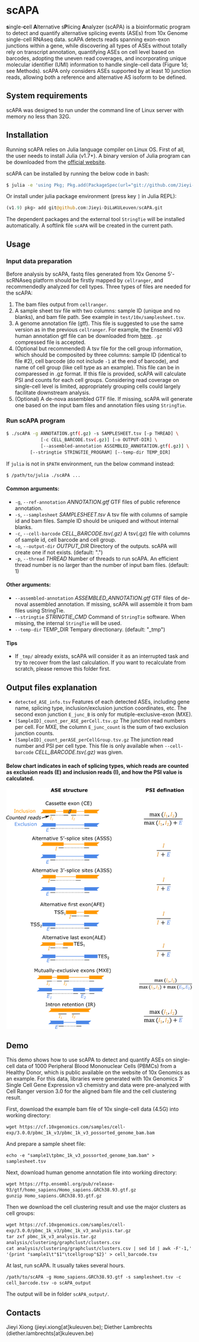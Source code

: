 # scAPA
**s**ingle-**c**ell **A**lternative s**P**licing **A**nalyzer (scAPA) is a bioinformatic program to detect and quantify alternative splicing events (ASEs) from 10x Genome single-cell RNAseq data. scAPA detects reads spanning exon-exon junctions within a gene, while discovering all types of ASEs without totally rely on transcript annotation, quantifying ASEs on cell level based on barcodes,  adopting the uneven read coverages, and incorporating unique molecular identifier (UMI) information to handle single-cell data (Figure 1d; see Methods). scAPA only considers ASEs supported by at least 10 junction reads, allowing both a reference and alternative AS isoform to be defined.

## System requirements
scAPA was designed to run under the command line of Linux server with memory no less than 32G.

## Installation
Running scAPA relies on Julia language compiler on Linux OS. First of all, the user needs to install Julia (v1.7+). A binary version of Julia program can be downloaded from the [official website](https://julialang.org/downloads/).

scAPA can be installed by running the below code in bash:
```bash
$ julia -e 'using Pkg; Pkg.add(PackageSpec(url="git://github.com/Jieyi-DiLaKULeuven/scAPA.git"))'
```
Or install under julia package environment (press key `]` in Julia REPL):
```julia
(v1.9) pkg> add git@github.com:Jieyi-DiLaKULeuven/scAPA.git
```
The dependent packages and the external tool `StringTie` will be installed automatically. A softlink file `scAPA` will be created in the current path.

## Usage
### Input data preparation
Before analysis by scAPA, fastq files generated from 10x Genome 5'-scRNAseq platform should be firstly mapped by `cellranger`, and recommendedly analyzed for cell types. Three types of files are needed for the scAPA:
1. The bam files output from `cellranger`.
2. A sample sheet tsv file with two columns: sample ID (unique and no blanks), and bam file path. See example in `test/10x/samplesheet.tsv`.
3. A genome annotation file (gtf). This file is suggested to use the same version as in the previous `cellranger`. For example, the Ensembl v93 human annotation gtf file can be downloaded from [here](https://ftp.ensembl.org/pub/release-93/gtf/homo_sapiens/Homo_sapiens.GRCh38.93.gtf.gz). `.gz` compressed file is accepted.
4. (Optional but recommended) A tsv file for the cell group information, which should be composited by three columns: sample ID (identical to file #2), cell barcode (do not include `-1` at the end of barcode), and name of cell group (like cell type as an example). This file can be in comparessed in .gz format. If this file is provided, scAPA will calculate PSI and counts for each cell groups. Considering read coverage on single-cell level is limited, appropriately grouping cells could largely facilitate downstream analysis.
5. (Optional) A de-nova assembled GTF file. If missing, scAPA will generate one based on the input bam files and annotation files using `StringTie`.
### Run scAPA program
```bash
$ ./scAPA -g ANNOTATION.gtf(.gz) -s SAMPLESHEET.tsv [-p THREAD] \
      	     [-c CELL_BARCODE.tsv(.gz)] [-o OUTPUT-DIR] \
             [--assembled-annotation ASSEMBLED_ANNOTATION.gtf(.gz)] \
	     [--stringtie STRINGTIE_PROGRAM] [--temp-dir TEMP_DIR]
```
If `julia` is not in `$PATH` environment, run the below command instead:
```bash
$ /path/to/julia ./scAPA ...
```
#### Common arguments:
*  `-g`, `--ref-annotation` _ANNOTATION.gtf_ GTF files of public reference annotation.
*  `-s`, `--samplesheet` _SAMPLESHEET.tsv_
                        A tsv file with columns of sample id and bam files. Sample ID should be uniqued and without internal blanks.
*  `-c`, `--cell-barcode` _CELL_BARCODE.tsv(.gz)_
                        A tsv(.gz) file with columns of sample id, cell barcode and cell group.
*  `-o`, `--output-dir` _OUTPUT_DIR_ Directory of the outputs. scAPA will create one if not exists. (default: ".")
*  `-p`, `--thread` _THREAD_ Number of threads to run scAPA. An efficient thread number is no larger than the number of input bam files. (default: 1)
#### Other arguments:
*  `--assembled-annotation` _ASSEMBLED_ANNOTATION.gtf_  GTF files of de-noval assembled annotation. If missing, scAPA will assemble it from bam files using StringTie.
*  `--stringtie` _STRINGTIE_CMD_ Command of `StringTie` software. When missing, the internal `StringTie` will be used.
*  `--temp-dir` TEMP_DIR Tempary directionary. (default: "_tmp")
#### Tips
* If `_tmp/` already exists, scAPA will consider it as an interrupted task and try to recover from the last calculation. If you want to recalculate from scratch, please remove this folder first.
## Output files explanation
*  `detected_ASE_info.tsv` Features of each detected ASEs, including gene name, splicing type, inclusion/exclusion junction coordinates, etc. The second exon junction `E_junc_B` is only for mutiple-exclusive-exon (MXE).
*  `[SampleID]_count_per_ASE_perCell.tsv.gz`  The junction read numbers per cell. For MXE, the column `E_junc_count` is the sum of two exclusion junction counts.
*  `[SampleID]_count_perASE_perCellGroup.tsv.gz`  The junction read number and PSI per cell type. This file is only available when `--cell-barcode` _CELL_BARCODE.tsv(.gz)_ was given.
#### Below chart indicates in each of splicing types, which reads are counted as exclusion reads (E) and inclusion reads (I), and how the PSI value is calculated.
![](extdata/chart/bitmap.png)
## Demo
This demo shows how to use scAPA to detect and quantify ASEs on single-cell data of 1000 Peripheral Blood Mononuclear Cells (PBMCs) from a Healthy Donor, which is public available on the website of 10x Genomics as an example. For this data, libraries were generated with 10x Genomics 3' Single Cell Gene Expression v3 chemistry and data were pre-analyzed with Cell Ranger version 3.0 for the aligned bam file and the cell clustering result.

First, download the example bam file of 10x single-cell data (4.5G) into working directory:
```
wget https://cf.10xgenomics.com/samples/cell-exp/3.0.0/pbmc_1k_v3/pbmc_1k_v3_possorted_genome_bam.bam
```
And prepare a sample sheet file:
```
echo -e "sample1\tpbmc_1k_v3_possorted_genome_bam.bam" > samplesheet.tsv
```
Next, download human genome annotation file into working directory:
```
wget https://ftp.ensembl.org/pub/release-93/gtf/homo_sapiens/Homo_sapiens.GRCh38.93.gtf.gz
gunzip Homo_sapiens.GRCh38.93.gtf.gz
```
Then we download the cell clustering result and use the major clusters as cell groups:
```
wget https://cf.10xgenomics.com/samples/cell-exp/3.0.0/pbmc_1k_v3/pbmc_1k_v3_analysis.tar.gz
tar zxf pbmc_1k_v3_analysis.tar.gz analysis/clustering/graphclust/clusters.csv
cat analysis/clustering/graphclust/clusters.csv | sed 1d | awk -F'-1,' '{print "sample1\t"$1"\tcellgroup"$2}' > cell_barcode.tsv
```
At last, run scAPA. It usually takes several hours.
```
/path/to/scAPA -g Homo_sapiens.GRCh38.93.gtf -s samplesheet.tsv -c cell_barcode.tsv -o scAPA_output
```
The output will be in folder `scAPA_output/`.
## Contacts
Jieyi Xiong (jieyi.xiong[at]kuleuven.be); Diether Lambrechts (diether.lambrechts[at]kuleuven.be)
